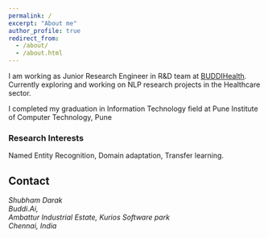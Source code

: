 ```yaml
---
permalink: /
excerpt: "About me"
author_profile: true
redirect_from: 
  - /about/
  - /about.html
---
```


I am working as Junior Research Engineer in R&D team at [BUDDIHealth](https://buddi.ai/). Currently exploring and working on NLP research projects in the Healthcare sector.

I completed my  graduation in Information Technology field at Pune Institute of Computer Technology, Pune

### Research Interests
Named Entity Recognition, Domain adaptation, Transfer learning.

## Contact
<address>
  Shubham Darak <br />Buddi.Ai,<br />  Ambattur Industrial Estate, Kurios Software park <br /> Chennai, India<br />
</address>